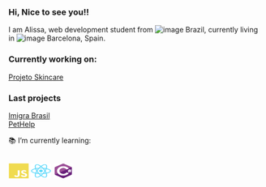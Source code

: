 ### Hi, Nice to see you!!

I am Alissa, web development student from <img width="20" alt="image" src="https://github.com/alissacn/alissacn/assets/93337008/0239fb68-fcc3-4593-9e2d-44f9a19b8be8"> Brazil, currently living in <img width="20" alt="image" src="https://github.com/alissacn/alissacn/assets/93337008/3eed12c7-18c3-487b-b377-a265a763ca2a">  Barcelona, Spain.

### Currently working on:
[Projeto Skincare](https://github.com/ICEI-PUC-Minas-PMV-ADS/pmv-ads-2023-2-e2-proj-int-t4-projeto-skincare)

### Last projects
[Imigra Brasil](https://github.com/ICEI-PUC-Minas-PMV-ADS/pmv-ads-2023-1-e1-proj-web-t1-projeto-imigrante) <br>
[PetHelp](https://github.com/pethelp-website/final-project-pethelp)
 
 📚 I’m currently learning:

 <div style="display: inline_block"><br>
  <img align="center" alt="" height="30" width="40" src="https://raw.githubusercontent.com/devicons/devicon/master/icons/javascript/javascript-plain.svg">
  <img align="center" alt="" height="30" width="40" src="https://raw.githubusercontent.com/devicons/devicon/master/icons/react/react-original.svg">
  <img align="center" alt="" height="30" width="40" src="https://raw.githubusercontent.com/devicons/devicon/master/icons/csharp/csharp-original.svg">
</div>



 


